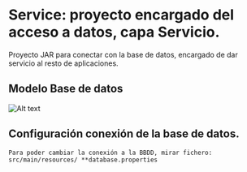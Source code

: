 # Service: proyecto encargado del acceso a datos, capa Servicio.

Proyecto JAR para conectar con la base de datos, encargado de dar servicio al resto de aplicaciones.

## Modelo Base de datos

![Alt text](https://github.com/ipartek/java_2018_0508/blob/ainaraGoitia/youtube/service/screenshot-bbdd.PNG)

## Configuración conexión de la base de datos.
	Para poder cambiar la conexión a la BBDD, mirar fichero:
	src/main/resources/ **database.properties


